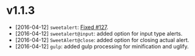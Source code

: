 # v1.1.3
- [2016-04-12] `sweetalert`: [Fixed #127](https://github.com/t4t5/sweetalert/issues/127#issuecomment-139042246).
- [2016-04-12] `sweetalert@input`: added option for input type alerts.
- [2016-04-12] `SweetAlert@close`: added option for closing actual alert.
- [2016-04-12] `gulp`: added gulp processing for minification and uglify.
